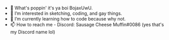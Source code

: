 - 👋 What's poppin' it's ya boi BojaxUwU.
- 👀 I’m interested in sketching, coding, and gay things.
- 🌱 I’m currently learning how to code because why not.
- 📫 How to reach me - Discord: Sausage Cheese Muffin#0086 (yes that's my Discord name lol)
